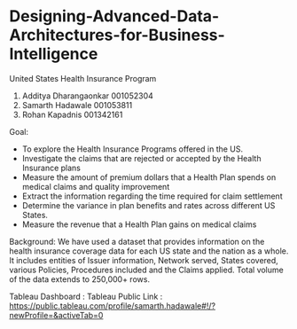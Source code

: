 # Designing-Advanced-Data-Architectures-for-Business-Intelligence
United States Health Insurance Program 

1.	Additya Dharangaonkar                         001052304
2.	Samarth Hadawale		              001053811 
3.	Rohan Kapadnis		                      001342161

Goal: 
-	To explore the Health Insurance Programs offered in the US. 
-	Investigate the claims that are rejected or accepted by the Health Insurance plans
-	Measure the amount of premium dollars that a Health Plan spends on medical claims and quality improvement
-	Extract the information regarding the time required for claim settlement
-	Determine the variance in plan benefits and rates across different US States. 
-	Measure the revenue that a Health Plan gains on medical claims

Background:
We have used a dataset that provides information on the health insurance coverage data for each US 
state and the nation as a whole. 
It includes entities of Issuer information, Network served, States covered, various Policies, Procedures included and the Claims applied. 
Total volume of the data extends to 250,000+ rows.

Tableau Dashboard : Tableau Public Link : https://public.tableau.com/profile/samarth.hadawale#!/?newProfile=&activeTab=0

